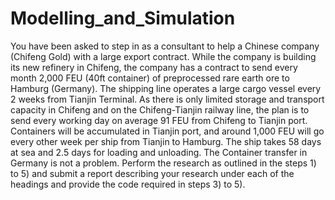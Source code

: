 # Modelling_and_Simulation
You have been asked to step in as a consultant to help a Chinese company (Chifeng Gold) with a large export contract. While the company is building its new refinery in Chifeng, the company has a contract to send every month 2,000 FEU (40ft container) of preprocessed rare earth ore to Hamburg (Germany). The shipping line operates a large cargo vessel every 2 weeks from Tianjin Terminal. As there is only limited storage and transport capacity in Chifeng and on the Chifeng-Tianjin railway line, the plan is to send every working day on average 91 FEU from Chifeng to Tianjin port. Containers will be accumulated in Tianjin port, and around 1,000 FEU will go every other week per ship from Tianjin to Hamburg. The ship takes 58 days at sea and 2.5 days for loading and unloading. The Container transfer in Germany is not a problem. Perform the research as outlined in the steps 1) to 5) and submit a report describing your research under each of the headings and provide the code required in steps 3) to 5).

